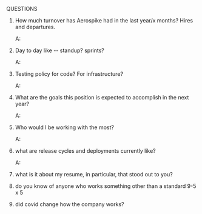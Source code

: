 QUESTIONS

1. How much turnover has Aerospike had in the last year/x months? Hires and departures.

    A:

2. Day to day like -- standup? sprints?

    A:

3. Testing policy for code? For infrastructure?

    A:

4. What are the goals this position is expected to accomplish in the next year?

    A:

5. Who would I be working with the most?

    A:

7. what are release cycles and deployments currently like?

    A:

8. what is it about my resume, in particular, that stood out to you?


9. do you know of anyone who works something other than a standard 9-5 x 5


10. did covid change how the company works?


